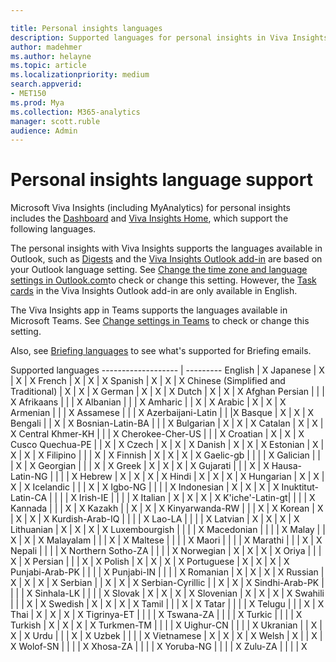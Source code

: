 ```yaml
---

title: Personal insights languages
description: Supported languages for personal insights in Viva Insights
author: madehmer
ms.author: helayne
ms.topic: article
ms.localizationpriority: medium 
search.appverid:
- MET150
ms.prod: Mya
ms.collection: M365-analytics
manager: scott.ruble
audience: Admin
---
```


# Personal insights language support

Microsoft Viva Insights (including MyAnalytics) for personal insights includes the [Dashboard](../use/dashboard-2.md) and [Viva Insights Home](../use/home-web.md), which support the following languages.

The personal insights with Viva Insights supports the languages available in Outlook, such as [Digests](../use/email-digest-2.md) and the [Viva Insights Outlook add-in](../use/add-in.md) are based on your Outlook language setting. See [Change the time zone and language settings in Outlook.com](https://support.microsoft.com/office/change-the-time-zone-and-language-settings-in-outlook-com-8a34d50d-81b4-40c2-b304-b3d043566389)to check or change this setting. However, the [Task cards](../use/MyA-Outlook-add-in/MyA-Add-in-To-do.md) in the Viva Insights Outlook add-in are only available in English.

The Viva Insights app in Teams supports the languages available in Microsoft Teams. See [Change settings in Teams](https://support.microsoft.com/office/change-settings-in-teams-b506e8f1-1a96-4cf1-8c6b-b6ed4f424bc7) to check or change this setting.

Also, see [Briefing languages](../briefing/be-languages.md) to see what's supported for Briefing emails.

Supported languages
------------------- | ---------
English | X 
Japanese | X | X | X
French | X | X | X
Spanish | X | X | X
Chinese (Simplified and Traditional) | X | X | X
German | X | X | X
Dutch | X | X | X
Afghan Persian | | | X
Afrikaans | | | X
Albanian | | | X
Amharic | | X | X
Arabic | X | X | X
Armenian | | | X
Assamese | | | X
Azerbaijani-Latin | |  |X
Basque | X | X | X
Bengali | | X | X
Bosnian-Latin-BA | | | X
Bulgarian | X | X | X
Catalan | X | X | X
Central Khmer-KH | | | X
Cherokee-Cher-US | | | X
Croatian | X | X | X
Cusco Quechua-PE | | X | X
Czech | X | X | X
Danish | X | X | X
Estonian | X | X | X | X
Filipino | | | X | X
Finnish | X | X | X | X
Gaelic-gb | | | | X
Galician | | | X | X
Georgian | | | X | X
Greek | X | X | X | X
Gujarati | | | X | X
Hausa-Latin-NG | | | | X
Hebrew | X | X | X | X
Hindi | X | X | X | X
Hungarian | X | X | X | X
Icelandic | | | X | X
Igbo-NG | | | | X
Indonesian | X | X | X | X
Inuktitut-Latin-CA | | | | X
Irish-IE | | | | X
Italian | X | X | X | X
K'iche'-Latin-gt| | |  | X
Kannada | | | X | X
Kazakh | | X | X | X
Kinyarwanda-RW | | | X | X
Korean | X | X | X | X
Kurdish-Arab-IQ | | | | X
Lao-LA | | | | X
Latvian | X | X | X | X
Lithuanian | X | X | X | X
Luxembourgish | | |  | X
Macedonian | | | | X
Malay | | X | X | X
Malayalam | | | X | X
Maltese | | | | X
Maori | |  | | X
Marathi | | | X | X
Nepali | | | | X
Northern Sotho-ZA | | | | X
Norwegian | X | X | X | X
Oriya | | | X | X
Persian | | | X | X
Polish | X | X | X | X
Portuguese | X | X | X | X
Punjabi-Arab-PK | | | | X
Punjabi-IN | | | | X
Romanian | X | X | X | X
Russian	| X | X | X | X
Serbian | | X | X | X
Serbian-Cyrillic | | X | X | X
Sindhi-Arab-PK | | | | X
Sinhala-LK | | | | X
Slovak | X | X | X | X
Slovenian | X | X | X | X
Swahili	 | | | X | X
Swedish | X | X | X | X
Tamil | | | X | X
Tatar | | | | X
Telugu | | | X | X
Thai | X | X | X | X
Tigrinya-ET | | | | X
Tswana-ZA | | | | X
Turkic | | | | X
Turkish | X | X | X | X
Turkmen-TM | | | | X
Uighur-CN | | | | X
Ukranian | | X | X | X
Urdu | | | X | X
Uzbek | | | | X
Vietnamese | X | X | X | X
Welsh | X | | X | X
Wolof-SN | | | | X
Xhosa-ZA | | | | X
Yoruba-NG | | | | X
Zulu-ZA | | | | X
